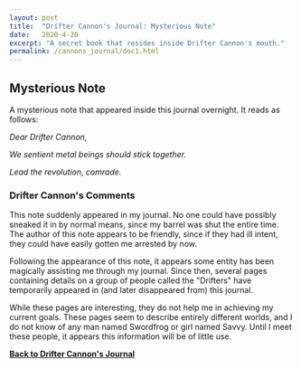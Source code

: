 ```yaml
---
layout: post
title:  "Drifter Cannon's Journal: Mysterious Note"
date:   2020-4-20
excerpt: "A secret book that resides inside Drifter Cannon's mouth."
permalink: /cannons_journal/doc1.html
---
```


## Mysterious Note

A mysterious note that appeared inside this journal overnight. It reads as follows:


<i>Dear Drifter Cannon,</i>

<i>We sentient metal beings should stick together.</i>

<i>Lead the revolution, comrade.</i>


### Drifter Cannon's Comments

This note suddenly appeared in my journal. No one could have possibly sneaked it in by normal means, since my barrel was shut the entire time. The author of this note appears to be friendly, since if they had ill intent, they could have easily gotten me arrested by now.

Following the appearance of this note, it appears some entity has been magically assisting me through my journal. Since then, several pages containing details on a group of people called the "Drifters" have temporarily appeared in (and later disappeared from) this journal.

While these pages are interesting, they do not help me in achieving my current goals. These pages seem to describe entirely different worlds, and I do not know of any man named Swordfrog or girl named Savvy. Until I meet these people, it appears this information will be of little use.

[**Back to Drifter Cannon's Journal**](/cannons_journal/page1.html)
